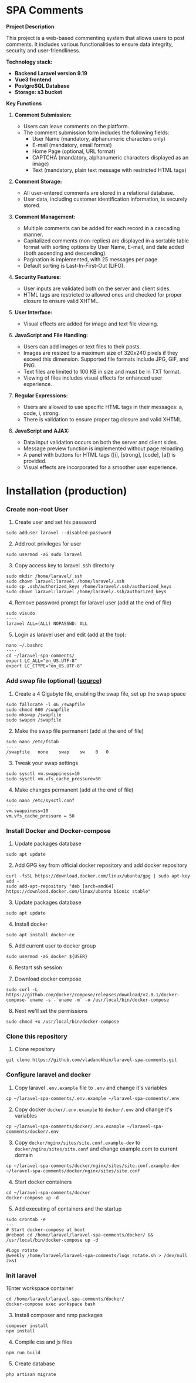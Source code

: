 # SPA Comments

**Project Description**

This project is a web-based commenting system that allows users to post comments. It includes various functionalities to ensure data integrity, security and user-friendliness.

**Technology stack:**

- **Backend Laravel version 9.19**
- **Vue3 frontend**
- **PostgreSQL Database**
- **Storage: s3 bucket**

**Key Functions**

1. **Comment Submission:**
    - Users can leave comments on the platform.
    - The comment submission form includes the following fields:
        - User Name (mandatory, alphanumeric characters only)
        - E-mail (mandatory, email format)
        - Home Page (optional, URL format)
        - CAPTCHA (mandatory, alphanumeric characters displayed as an image)
        - Text (mandatory, plain text message with restricted HTML tags)

2. **Comment Storage:**
    - All user-entered comments are stored in a relational database.
    - User data, including customer identification information, is securely stored.

3. **Comment Management:**
    - Multiple comments can be added for each record in a cascading manner.
    - Capitalized comments (non-replies) are displayed in a sortable table format with sorting options by User Name, E-mail, and date added (both ascending and descending).
    - Pagination is implemented, with 25 messages per page.
    - Default sorting is Last-In-First-Out (LIFO).

4. **Security Features:**
    - User inputs are validated both on the server and client sides.
    - HTML tags are restricted to allowed ones and checked for proper closure to ensure valid XHTML.

5. **User Interface:**
    - Visual effects are added for image and text file viewing.

6. **JavaScript and File Handling:**
    - Users can add images or text files to their posts.
    - Images are resized to a maximum size of 320x240 pixels if they exceed this dimension. Supported file formats include JPG, GIF, and PNG.
    - Text files are limited to 100 KB in size and must be in TXT format.
    - Viewing of files includes visual effects for enhanced user experience.

7. **Regular Expressions:**
    - Users are allowed to use specific HTML tags in their messages: a, code, i, strong.
    - There is validation to ensure proper tag closure and valid XHTML.

8. **JavaScript and AJAX:**
    - Data input validation occurs on both the server and client sides.
    - Message preview function is implemented without page reloading.
    - A panel with buttons for HTML tags ([i], [strong], [code], [a]) is provided.
    - Visual effects are incorporated for a smoother user experience.

# Installation (production)

### Create non-root User

1. Create user and set his password
```
sudo adduser laravel --disabled-password
```

2. Add root privileges for user
```
sudo usermod -aG sudo laravel
```

3. Copy access key to laravel .ssh directory
```
sudo mkdir /home/laravel/.ssh
sudo chown laravel:laravel /home/laravel/.ssh
sudo cp .ssh/authorized_keys /home/laravel/.ssh/authorized_keys
sudo chown laravel:laravel /home/laravel/.ssh/authorized_keys
```

4. Remove password prompt for laravel user (add at the end of file)
```
sudo visudo
----
laravel ALL=(ALL) NOPASSWD: ALL
```

5. Login as laravel user and edit (add at the top):
```
nano ~/.bashrc
----
cd ~/laravel-spa-comments/
export LC_ALL="en_US.UTF-8"
export LC_CTYPE="en_US.UTF-8"
```

### Add swap file (optional) ([source](https://www.digitalocean.com/community/tutorials/how-to-add-swap-on-ubuntu-14-04))

1. Create a 4 Gigabyte file, enabling the swap file, set up the swap space
```
sudo fallocate -l 4G /swapfile
sudo chmod 600 /swapfile
sudo mkswap /swapfile
sudo swapon /swapfile
```

2. Make the swap file permanent (add at the end of file)
```
sudo nano /etc/fstab
----
/swapfile   none    swap    sw    0   0
```

3. Tweak your swap settings
```
sudo sysctl vm.swappiness=10
sudo sysctl vm.vfs_cache_pressure=50
```

4. Make changes permanent (add at the end of file)
```
sudo nano /etc/sysctl.conf
----
vm.swappiness=10
vm.vfs_cache_pressure = 50
```

### Install Docker and Docker-compose

1. Update packages database
```
sudo apt update
```

2. Add GPG key from official docker repository and add docker repository
```
curl -fsSL https://download.docker.com/linux/ubuntu/gpg | sudo apt-key add -
sudo add-apt-repository "deb [arch=amd64] https://download.docker.com/linux/ubuntu bionic stable"
```

3. Update packages database
```
sudo apt update
```

4. Install docker
```
sudo apt install docker-ce
```

5. Add current user to docker group
```
sudo usermod -aG docker ${USER}
```

6. Restart ssh session

7. Download docker compose
```
sudo curl -L https://github.com/docker/compose/releases/download/v2.0.1/docker-compose-`uname -s`-`uname -m` -o /usr/local/bin/docker-compose
```

8. Next we'll set the permissions
```
sudo chmod +x /usr/local/bin/docker-compose
```

### Clone this repository

1. Clone repository
```
git clone https://github.com/vladanokhin/laravel-spa-comments.git
```

### Configure laravel and docker

1. Copy laravel `.env.example` file to `.env` and change it's variables
```
cp ~/laravel-spa-comments/.env.example ~/laravel-spa-comments/.env
```

2. Copy docker `docker/.env.example` to `docker/.env` and change it's variables
```
cp ~/laravel-spa-comments/docker/.env.example ~/laravel-spa-comments/docker/.env
```

3. Copy `docker/nginx/sites/site.conf.example-dev` to `docker/nginx/sites/site.conf` and change example.com to current domain
```
cp ~/laravel-spa-comments/docker/nginx/sites/site.conf.example-dev ~/laravel-spa-comments/docker/nginx/sites/site.conf
```

4. Start docker containers
```
cd ~/laravel-spa-comments/docker
docker-compose up -d
```

5. Add executing of containers and the startup
```
sudo crontab -e
---
# Start docker-compose at boot
@reboot cd /home/laravel/laravel-spa-comments/docker/ && /usr/local/bin/docker-compose up -d

#Logs rotate
@weekly /home/laravel/laravel-spa-comments/logs_rotate.sh > /dev/null 2>&1
```

### Init laravel


1Enter workspace container
```
cd /home/laravel/laravel-spa-comments/docker/ 
docker-compose exec workspace bash
```

3. Install composer and nmp packages
```
composer install
npm install
```

4. Compile css and js files
```
npm run build
```

5. Create database
```
php artisan migrate
```
